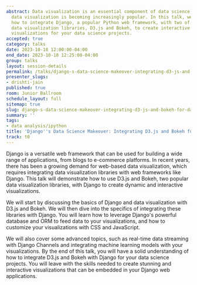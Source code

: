 ```yaml
---
abstract: Data visualization is an essential component of data science, and web-based
  data visualization is becoming increasingly popular. In this talk, we will explore
  how to integrate Django, a popular Python web framework, with two of the most popular
  data visualization libraries, D3.js and Bokeh, to create interactive and dynamic
  visualizations for your data science projects.
accepted: true
category: talks
date: 2023-10-18 12:00:00-04:00
end_date: 2023-10-18 12:25:00-04:00
group: talks
layout: session-details
permalink: /talks/django-s-data-science-makeover-integrating-d3-js-and-bokeh-for-data-visualization/
presenter_slugs:
- drishti-jain
published: true
room: Junior Ballroom
schedule_layout: full
sitemap: true
slug: django-s-data-science-makeover-integrating-d3-js-and-bokeh-for-data-visualization
summary: ''
tags:
- data analysis/ipython
title: 'Django''s Data Science Makeover: Integrating D3.js and Bokeh for Data Visualization'
track: t0
---
```


Django is a versatile web framework that can be used for building a wide range of applications, from blogs to e-commerce platforms. In recent years, there has been a growing demand for web-based data visualization, which requires integrating data visualization libraries with web frameworks like Django. This talk will demonstrate how to use D3.js and Bokeh, two popular data visualization libraries, with Django to create dynamic and interactive visualizations.

We will start by discussing the basics of Django and data visualization with D3.js and Bokeh. We will then dive into the specifics of integrating these libraries with Django. You will learn how to leverage Django's powerful database and ORM to feed data to your visualizations, and how to customize your visualizations with CSS and JavaScript.

We will also cover some advanced topics, such as real-time data streaming with Django Channels and integrating machine learning models with your visualizations. By the end of this talk, you will have a solid understanding of how to integrate D3.js and Bokeh with Django for your data science projects. You will leave with the skills needed to create stunning and interactive visualizations that can be embedded in your Django web applications.
